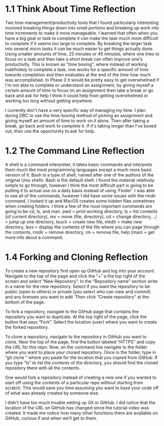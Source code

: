 # 1.1 Think About Time Reflection

Two time management/productivity tools that I found particularly interesting involved breaking things down into small portions and breaking up work into time increments to make it more manageable. I learned that often when you have a big goal or task to complete it can make the task much more difficult to complete if it seems too large to complete. By breaking the larger task into several micro tasks it can be much easier to get things actually done. Using smaller amounts of time, 25 minutes or 45 minutes, where one tries to focus on a task and then take a short break can often improve one's productivity. This is known as "time boxing", where instead of working indefinitely to complete a task, one works for a specific amount of time towards completion and then evaluates at the end of the time how much was accomplished. In Phase 0 it would be pretty easy to get overwhelmed if I'm not able to complete or understand an assignment, by giving myself a certain amount of time to focus on an assignment then take a break or go back and ask for help I think it could help from getting overwhelmed or working too long without getting anywhere.

I currently don't have a very specific way of managing my time. I plan during DBC to use the time-boxing method of picking an assignment and giving myself an amount of time to work on it alone. Then after taking a break, go back and work to complete it. If it's taking longer than I've boxed out, then use the opportunity to ask for help.

# 1.2 The Command Line Reflection

A shell is a command interpreter, it takes basic commands and interprets them much like most programming languages except a much more basic version of it. Bash is a type of shell, named after one of the authors of the original Unix shells. Bash is the default shell. I found the material relatively simple to go through, however I think the most difficult part is going to be putting it to actual use on a daily basis instead of using ‘Finder’. I was able to use all of the commands, however I did have some issues with the rmdir command, I looked it up and MacOS creates some hidden files sometimes when creating folders. I think a few of the most important commands are going to be cd, ls, and man. pwd = print working directory, ls = list contents (of current directory), mv = move (file, directory), cd = change directory, ../ = jump up one directory, touch = create new file, mkdir = make new directory, less = display the contents of the file where you can page through the contents, rmdir = remove directory, rm = remove file, help (man) = get more info about a command.

# 1.4 Forking and Cloning Reflection



To create a new repository first open up GitHub and log into your account. Navigate to the top of the page and click the “+” a the top right of the screen and select “New Repository”. In the “Repository name” section write in a name for the new repository. Select if you want the repository to be public (open to others) or private (you select who can view and commit) and any licenses you want to add. Then click “Create repository” at the bottom of the page.

To fork a repository, navigate to the GitHub page that contains the repository you want to duplicate. At the top right of the page, click the button that says “Fork”. Select the location (user) where you want to create the forked repository.

To clone a repository, navigate to the repository in GitHub you want to clone. Near the top of the page, find the button labeled “HTTPS” and copy the URL for this repo. Now, on the command line navigate to the folder where you want to place your cloned repository. Once in the folder, type in “git clone <URL>” where you paste for <URL> the location that you copied from GitHub. If you type “ls” to list the contents of the directory, you should find the cloned repository there with all the contents.

One would fork a repository instead of creating a new one if you wanted to start off using the contents of a particular repo without starting from scratch. This would save you time assuming you want to base your code off of what was already created by someone else.

I didn’t have too much trouble setting up Git or GitHub. I did notice that the location of the URL on GitHub has changed since the tutorial video was created. It made me notice how many other functions there are available on GitHub, curious if and when we’ll get to them.